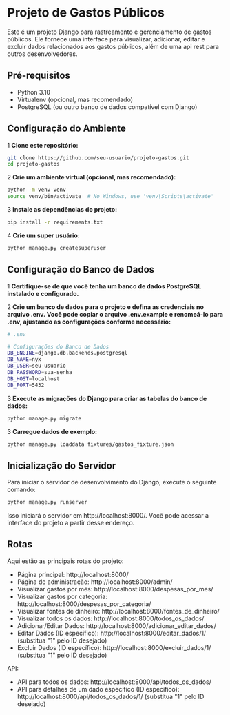 
# Projeto de Gastos Públicos

Este é um projeto Django para rastreamento e gerenciamento de gastos públicos. Ele fornece uma interface para visualizar, adicionar, editar e excluir dados relacionados aos gastos públicos, além de uma api rest para outros desenvolvedores.

## Pré-requisitos

- Python 3.10
- Virtualenv (opcional, mas recomendado)
- PostgreSQL (ou outro banco de dados compatível com Django)

## Configuração do Ambiente


1 **Clone este repositório:**
    
```bash
git clone https://github.com/seu-usuario/projeto-gastos.git
cd projeto-gastos
```

2 **Crie um ambiente virtual (opcional, mas recomendado):**
```bash
python -m venv venv
source venv/bin/activate  # No Windows, use 'venv\Scripts\activate'
```

3 **Instale as dependências do projeto:**
```bash
pip install -r requirements.txt
```

4 **Crie um super usuário:**
```bash
python manage.py createsuperuser
```

## Configuração do Banco de Dados

1 **Certifique-se de que você tenha um banco de dados PostgreSQL instalado e configurado.**

2 **Crie um banco de dados para o projeto e defina as credenciais no arquivo .env. Você pode copiar o arquivo .env.example e renomeá-lo para .env, ajustando as configurações conforme necessário:**
```bash
# .env

# Configurações do Banco de Dados
DB_ENGINE=django.db.backends.postgresql
DB_NAME=nyx
DB_USER=seu-usuario
DB_PASSWORD=sua-senha
DB_HOST=localhost
DB_PORT=5432
```

3 **Execute as migrações do Django para criar as tabelas do banco de dados:**
```bash 
python manage.py migrate
```

3 **Carregue dados de exemplo:**
```bash 
python manage.py loaddata fixtures/gastos_fixture.json
```

## Inicialização do Servidor
Para iniciar o servidor de desenvolvimento do Django, execute o seguinte comando:
```bash 
python manage.py runserver
```
Isso iniciará o servidor em http://localhost:8000/. Você pode acessar a interface do projeto a partir desse endereço.


## Rotas
Aqui estão as principais rotas do projeto:

- Página principal: http://localhost:8000/
- Página de administração: http://localhost:8000/admin/
- Visualizar gastos por mês: http://localhost:8000/despesas_por_mes/
- Visualizar gastos por categoria: http://localhost:8000/despesas_por_categoria/
- Visualizar fontes de dinheiro: http://localhost:8000/fontes_de_dinheiro/
- Visualizar todos os dados: http://localhost:8000/todos_os_dados/
- Adicionar/Editar Dados: http://localhost:8000/adicionar_editar_dados/
- Editar Dados (ID específico): http://localhost:8000/editar_dados/1/ (substitua "1" pelo ID desejado)
- Excluir Dados (ID específico): http://localhost:8000/excluir_dados/1/ (substitua "1" pelo ID desejado)

API:
- API para todos os dados: http://localhost:8000/api/todos_os_dados/
- API para detalhes de um dado específico (ID específico): http://localhost:8000/api/todos_os_dados/1/ (substitua "1" pelo ID desejado)